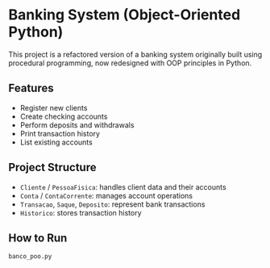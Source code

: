 # Banking System (Object-Oriented Python)

This project is a refactored version of a banking system originally built using procedural programming, now redesigned with OOP principles in Python.

## Features

- Register new clients
- Create checking accounts
- Perform deposits and withdrawals
- Print transaction history
- List existing accounts

## Project Structure

- `Cliente` / `PessoaFisica`: handles client data and their accounts
- `Conta` / `ContaCorrente`: manages account operations
- `Transacao`, `Saque`, `Deposito`: represent bank transactions
- `Historico`: stores transaction history

## How to Run

```bash
banco_poo.py
